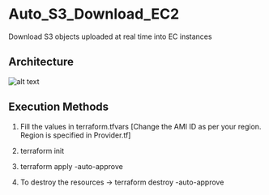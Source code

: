 # Auto_S3_Download_EC2
Download S3 objects uploaded at real time into EC instances

Architecture
-------------------

![alt text](https://github.com/kujalk/Auto_S3_Download_EC2/edit/main/Architecture.PNG)

Execution Methods
-------------------

1. Fill the values in terraform.tfvars [Change the AMI ID as per your region. Region is specified in Provider.tf]

2. terraform init

3. terraform apply -auto-approve

4. To destroy the resources -> terraform destroy -auto-approve
